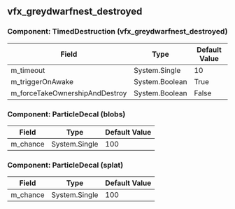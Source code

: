 ## vfx_greydwarfnest_destroyed

### Component: TimedDestruction (vfx_greydwarfnest_destroyed)

|Field|Type|Default Value|
|---|---|---|
|m_timeout|System.Single|10|
|m_triggerOnAwake|System.Boolean|True|
|m_forceTakeOwnershipAndDestroy|System.Boolean|False|

### Component: ParticleDecal (blobs)

|Field|Type|Default Value|
|---|---|---|
|m_chance|System.Single|100|

### Component: ParticleDecal (splat)

|Field|Type|Default Value|
|---|---|---|
|m_chance|System.Single|100|

